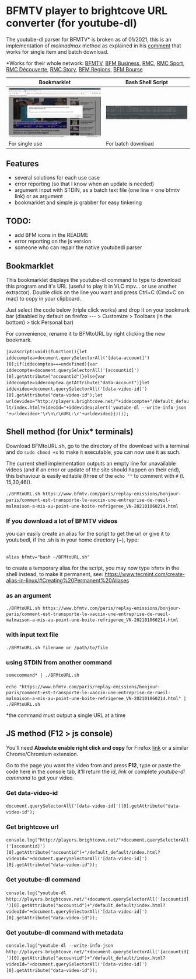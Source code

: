 # BFMTV player to brightcove URL converter (for youtube-dl)

The youtube-dl parser for BFMTV* is broken as of 01/2021, this is an implementation of *moimadmax* method as explained in his [comment](https://github.com/ytdl-org/youtube-dl/issues/18595#issuecomment-449752824) that works for single item and batch download. 

\*Works for their whole network: [BFMTV](https://bfmtv.com), [BFM Business](https://bfmtv.com/economie), [RMC](https://rmc.bfmtv.com/), [RMC Sport](https://rmcsport.bfmtv.com/), [RMC Découverte](https://rmcdecouverte.bfmtv.com/), [RMC Story](https://rmcstory.bfmtv.com/), [BFM Régions](https://www.bfmtv.com/regions/), [BFM Bourse](https://www.tradingsat.com/)


| Bookmarklet       | Bash Shell Script |
|-------------------|----------------|
| ![](BFMtoURL.png) | ![](demo_bash_bfmtourl.png)         |
| For single use | For batch download |

## Features

- several solutions for each use case
- error reporting (so that I know when an update is needed)
- argument input with STDIN, as a batch text file (one line = one bfmtv link) or as argument
- bookmarklet and simple js grabber for easy tinkering

## TODO:

- add BFM icons in the README
- error reporting on the js version
- someone who can repair the native youtubedl parser

## Bookmarklet

This bookmarklet displays the youtube-dl command to type to download this program and it's URL (useful to play it in VLC mpv... or use another extractor). Double click on the line you want and press Ctrl+C (Cmd+C on mac) to copy in your clipboard.

Just select the code below (triple click works) and drop it on your bookmark bar (disabled by default on firefox --- > Customize > Toolbars (in the bottom) > tick Personal bar)

For convenience, rename it to BFMtoURL by right clicking the new bookmark.

```javascript:void((function(){let iddecomptea=document.querySelectorAll('[data-account]')[0];if(iddecomptea===undefined){var iddecompte=document.querySelectorAll('[accountid]')[0].getAttribute("accountid")}else{var iddecompte=iddecomptea.getAttribute("data-account")}let iddevideo=document.querySelectorAll('[data-video-id]')[0].getAttribute("data-video-id");let urldevideo="http://players.brightcove.net/"+iddecompte+"/default_default/index.html?videoId="+iddevideo;alert('youtube-dl --write-info-json '+urldevideo+'\r\n\r\nURL:\r'+urldevideo)})());```

## Shell method (for Unix* terminals)

Download BFMtoURL.sh, go to the directory of the download with a terminal and do ```sudo chmod +x``` to make it executable, you can now use it as such.	

The current shell implementation outputs an empty line for unavailable videos (and if an error or update of the site should happen on their end), this behaviour is easily editable (three of the ``` echo "" ``` to comment with ``` # ``` (l. 15,30,46)).

  ``` ./BFMtoURL.sh https://www.bfmtv.com/paris/replay-emissions/bonjour-paris/comment-est-transporte-le-vaccin-une-entreprise-de-rueil-malmaison-a-mis-au-point-une-boite-refrigeree_VN-202101060214.html ```	
		
### If you download a lot of BFMTV videos	
you can easily create an alias for the script to get the url or give it to youtubedl, if the .sh is in your home directory (~), type:

```

alias bfmtv="bash ~/BFMtoURL.sh"

```

to create a temporary alias for the script, you may now type ```bfmtv``` in the shell instead, to make it permanent, see: https://www.tecmint.com/create-alias-in-linux/#Creating%20Permanent%20Aliases
		
	

### as an argument

```
./BFMtoURL.sh https://www.bfmtv.com/paris/replay-emissions/bonjour-paris/comment-est-transporte-le-vaccin-une-entreprise-de-rueil-malmaison-a-mis-au-point-une-boite-refrigeree_VN-202101060214.html
```

### with input text file

```
./BFMtoURL.sh filename or /path/to/file
```

### using STDIN from another command

``` 
somecommand* | ./BFMtoURL.sh

echo "https://www.bfmtv.com/paris/replay-emissions/bonjour-paris/comment-est-transporte-le-vaccin-une-entreprise-de-rueil-malmaison-a-mis-au-point-une-boite-refrigeree_VN-202101060214.html" | ./BFMtoURL.sh
```
*the command must output a single URL at a time

## JS method (F12 > js console)

You'll need **Absolute enable right click and copy** for Firefox [link](https://addons.mozilla.org/en-US/firefox/addon/absolute-enable-right-click/) or a similar Chrome/Chromium extension.

Go to the page you want the video from and press **F12**, type or paste the code here in the console tab, it'll return the *id*, *link* or complete *youtube-dl command* to get your video.

### Get data-video-id

``` document.querySelectorAll('[data-video-id]')[0].getAttribute("data-video-id"); ```

### Get brightcove url

``` console.log("http://players.brightcove.net/"+document.querySelectorAll('[accountid]')[0].getAttribute("accountid")+"/default_default/index.html?videoId="+document.querySelectorAll('[data-video-id]')[0].getAttribute("data-video-id")); ```

### Get youtube-dl command

``` console.log("youtube-dl http://players.brightcove.net/"+document.querySelectorAll('[accountid]')[0].getAttribute("accountid")+"/default_default/index.html?videoId="+document.querySelectorAll('[data-video-id]')[0].getAttribute("data-video-id")); ```

### Get youtube-dl command with metadata

``` console.log("youtube-dl --write-info-json http://players.brightcove.net/"+document.querySelectorAll('[accountid]')[0].getAttribute("accountid")+"/default_default/index.html?videoId="+document.querySelectorAll('[data-video-id]')[0].getAttribute("data-video-id")); ```

